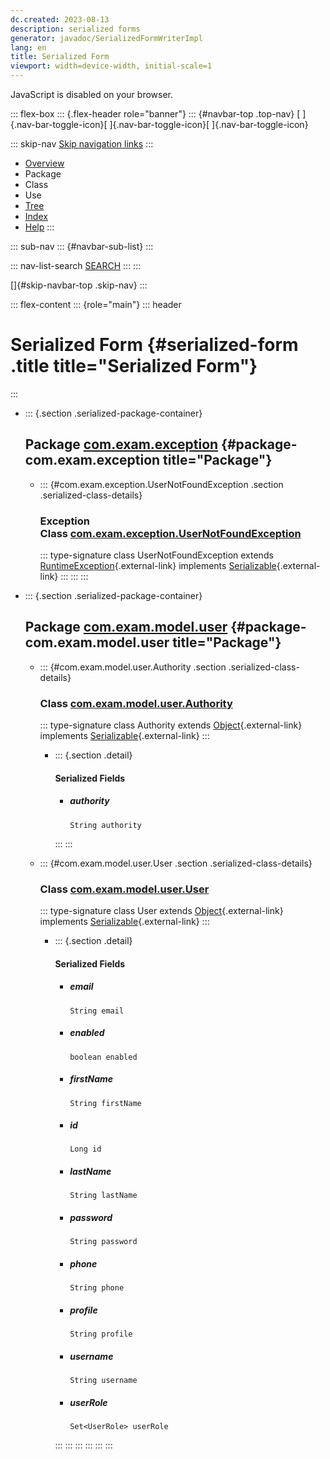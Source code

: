 ```yaml
---
dc.created: 2023-08-13
description: serialized forms
generator: javadoc/SerializedFormWriterImpl
lang: en
title: Serialized Form
viewport: width=device-width, initial-scale=1
---
```


<div>

JavaScript is disabled on your browser.

</div>

::: flex-box
::: {.flex-header role="banner"}
::: {#navbar-top .top-nav}
[ ]{.nav-bar-toggle-icon}[ ]{.nav-bar-toggle-icon}[ ]{.nav-bar-toggle-icon}

::: skip-nav
[Skip navigation links](#skip-navbar-top "Skip navigation links")
:::

-   [Overview](index.html)
-   Package
-   Class
-   Use
-   [Tree](overview-tree.html)
-   [Index](index-files/index-1.html)
-   [Help](help-doc.html#serialized-form)
:::

::: sub-nav
::: {#navbar-sub-list}
:::

::: nav-list-search
[SEARCH](search.html)
:::
:::

[]{#skip-navbar-top .skip-nav}
:::

::: flex-content
::: {role="main"}
::: header
# Serialized Form {#serialized-form .title title="Serialized Form"}
:::

-   ::: {.section .serialized-package-container}
    ## Package [com.exam.exception](com/exam/exception/package-summary.html) {#package-com.exam.exception title="Package"}

    -   ::: {#com.exam.exception.UserNotFoundException .section .serialized-class-details}
        ### Exception Class [com.exam.exception.UserNotFoundException](com/exam/exception/UserNotFoundException.html "class in com.exam.exception")

        ::: type-signature
        class UserNotFoundException extends
        [RuntimeException](https://docs.oracle.com/en/java/javase/20/docs/api/java.base/java/lang/RuntimeException.html "class or interface in java.lang"){.external-link}
        implements
        [Serializable](https://docs.oracle.com/en/java/javase/20/docs/api/java.base/java/io/Serializable.html "class or interface in java.io"){.external-link}
        :::
        :::
    :::

-   ::: {.section .serialized-package-container}
    ## Package [com.exam.model.user](com/exam/model/user/package-summary.html) {#package-com.exam.model.user title="Package"}

    -   ::: {#com.exam.model.user.Authority .section .serialized-class-details}
        ### Class [com.exam.model.user.Authority](com/exam/model/user/Authority.html "class in com.exam.model.user")

        ::: type-signature
        class Authority extends
        [Object](https://docs.oracle.com/en/java/javase/20/docs/api/java.base/java/lang/Object.html "class or interface in java.lang"){.external-link}
        implements
        [Serializable](https://docs.oracle.com/en/java/javase/20/docs/api/java.base/java/io/Serializable.html "class or interface in java.io"){.external-link}
        :::

        -   ::: {.section .detail}
            #### Serialized Fields

            -   ##### authority

                    String authority
            :::
        :::

    -   ::: {#com.exam.model.user.User .section .serialized-class-details}
        ### Class [com.exam.model.user.User](com/exam/model/user/User.html "class in com.exam.model.user")

        ::: type-signature
        class User extends
        [Object](https://docs.oracle.com/en/java/javase/20/docs/api/java.base/java/lang/Object.html "class or interface in java.lang"){.external-link}
        implements
        [Serializable](https://docs.oracle.com/en/java/javase/20/docs/api/java.base/java/io/Serializable.html "class or interface in java.io"){.external-link}
        :::

        -   ::: {.section .detail}
            #### Serialized Fields

            -   ##### email

                    String email

            -   ##### enabled

                    boolean enabled

            -   ##### firstName

                    String firstName

            -   ##### id

                    Long id

            -   ##### lastName

                    String lastName

            -   ##### password

                    String password

            -   ##### phone

                    String phone

            -   ##### profile

                    String profile

            -   ##### username

                    String username

            -   ##### userRole

                    Set<UserRole> userRole
            :::
        :::
    :::
:::
:::
:::
